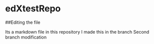 # edXtestRepo

##Editing the file

Its a markdown file in this repository
I made this in the branch
Second branch modification

